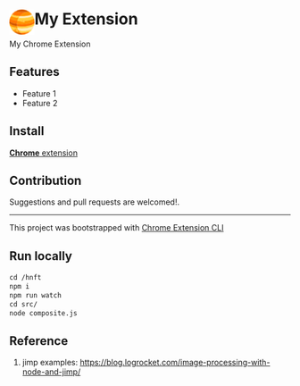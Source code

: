 # <img src="public/icons/icon_48.png" width="45" align="left"> My Extension

My Chrome Extension

## Features

- Feature 1
- Feature 2

## Install

[**Chrome** extension]() <!-- TODO: Add chrome extension link inside parenthesis -->

## Contribution

Suggestions and pull requests are welcomed!.

---

This project was bootstrapped with [Chrome Extension CLI](https://github.com/dutiyesh/chrome-extension-cli)

## Run locally

```
cd /hnft
npm i
npm run watch
cd src/
node composite.js
```

## Reference

1. jimp examples: https://blog.logrocket.com/image-processing-with-node-and-jimp/